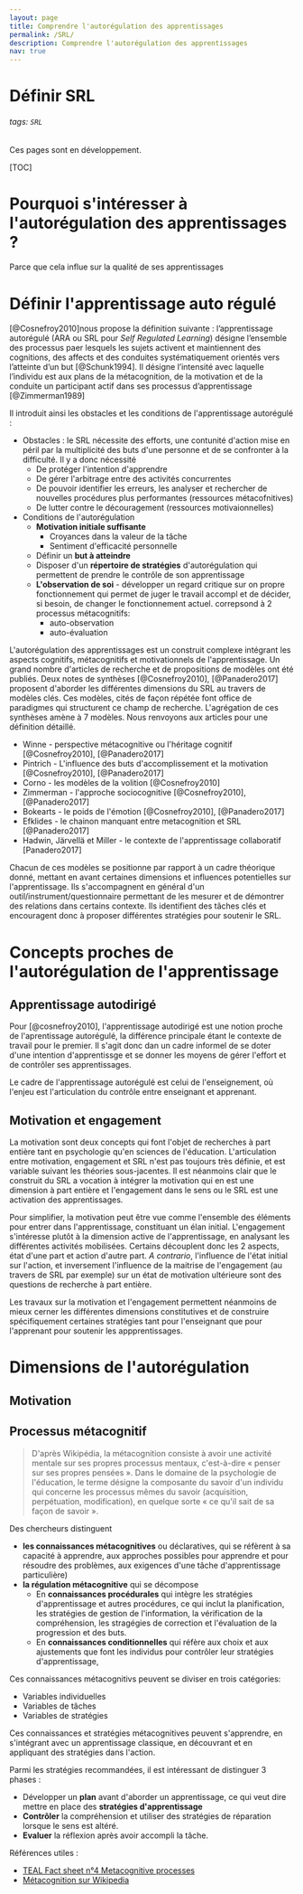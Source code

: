```yaml
---
layout: page
title: Comprendre l'autorégulation des apprentissages
permalink: /SRL/
description: Comprendre l'autorégulation des apprentissages
nav: true
---
```


# Définir SRL
###### tags: `SRL`

Ces pages sont en développement.

[TOC]

# Pourquoi s'intéresser à l'autorégulation des apprentissages ? 

Parce que cela influe sur la qualité de ses apprentissages 

# Définir l'apprentissage auto régulé 
[@Cosnefroy2010]nous propose la définition suivante : l’apprentissage autorégulé (ARA ou SRL pour *Self Regulated Learning*) désigne l’ensemble des processus paer lesquels les sujets activent et maintiennent des cognitions, des affects et des conduites systématiquement orientés vers l’atteinte d’un but [@Schunk1994]. Il désigne l’intensité avec laquelle l’individu est aux plans de la métacognition, de la motivation et de la conduite un participant actif dans ses processus d’apprentissage 
[@Zimmerman1989]

Il introduit ainsi les obstacles et les conditions de l'apprentissage autorégulé : 
* Obstacles : le SRL nécessite des efforts, une contunité d'action mise en péril par la multiplicité des buts d'une personne et de se confronter à la difficulté. Il y a donc nécessité
    * De protéger l'intention d'apprendre
    * De gérer l'arbitrage entre des activités concurrentes
    * De pouvoir identifier les erreurs, les analyser et rechercher de nouvelles procédures plus performantes (ressources métacofnitives)
    * De lutter contre le découragement (ressources motivaionnelles) 
* Conditions de l'autorégulation
    * **Motivation initiale suffisante**
        * Croyances dans la valeur de la tâche
        * Sentiment d'efficacité personnelle 
    * Définir un **but à atteindre**
    * Disposer d'un **répertoire de stratégies** d'autorégulation qui permettent de prendre le contrôle de son apprentissage 
    * **L'observation de soi** - développer un regard critique sur on propre fonctionnement qui permet de juger le travail accompl et de décider, si besoin, de changer le fonctionnement actuel. correpsond à 2 processus métacognitifs:
        * auto-observation
        * auto-évaluation 

L'autorégulation des apprentissages est un construit complexe intégrant les aspects cognitifs, métacognitifs et motivationnels de l'apprentissage. Un grand nombre d'articles de recherche et de propositions de modèles ont été publiés. Deux notes de synthèses [@Cosnefroy2010], [@Panadero2017] proposent d'aborder les différentes dimensions du SRL au travers de modèles clés. Ces modèles, cités de façon répétée font office de paradigmes qui structurent ce champ de recherche. L'agrégation de ces synthèses amène à 7 modèles. Nous renvoyons aux articles pour une définition détaillé. 
* Winne - perspective métacognitive ou l'héritage cognitif [@Cosnefroy2010], [@Panadero2017]
* Pintrich - L'influence des buts d'accomplissement et la motivation [@Cosnefroy2010], [@Panadero2017]
* Corno - les modèles de la volition [@Cosnefroy2010]
* Zimmerman - l'approche sociocognitive [@Cosnefroy2010], [@Panadero2017]
* Bokearts - le poids de l'émotion [@Cosnefroy2010], [@Panadero2017]
* Efklides - le chainon manquant entre metacognition et SRL [@Panadero2017]
* Hadwin, Järvellä et Miller - le contexte de l'apprentissage collaboratif [Panadero2017]

Chacun de ces modèles se positionne par rapport à un cadre théorique donné, mettant en avant certaines dimensions et influences potentielles sur l'apprentissage. Ils s'accompagnent en général d'un outil/instrument/questionnaire permettant de les mesurer et de démontrer des relations dans certains contexte. Ils identifient des tâches clés et encouragent donc à proposer différentes stratégies pour soutenir le SRL. 


# Concepts proches de l'autorégulation de l'apprentissage

## Apprentissage autodirigé
Pour [@cosnefroy2010], l'apprentissage autodirigé est une notion proche de l'aprentissage autorégulé, la différence principale étant le contexte de travail pour le premier. Il s'agit donc dan un cadre informel de se doter d'une intention d'apprentissge et se donner les moyens de gérer l'effort et de contrôler ses apprentissages. 

Le cadre de l'apprentissage autorégulé est celui de l'enseignement, où l'enjeu est l'articulation du contrôle entre enseignant et apprenant.

## Motivation et engagement
La motivation sont deux concepts qui font l'objet de recherches à part entière tant en psychologie qu'en sciences de l'éducation. L'articulation entre motivation, engagement et SRL n'est pas toujours très définie, et est variable suivant les théories sous-jacentes. Il est néanmoins clair que le construit du SRL a vocation à intégrer la motivation qui en est une dimension à part entière et l'engagement dans le sens ou le SRL est une activation des apprentissages.

Pour simplifier, la motivation peut être vue comme l'ensemble des éléments pour entrer dans l'apprentissage, constituant un élan initial. L'engagement s'intéresse plutôt à la dimension active de l'apprentissage, en analysant les différentes activités mobilisées. Certains découplent donc les 2 aspects, état d'une part et action d'autre part. *A contrario*, l'influence de l'état initial sur l'action, et inversement l'influence de la maitrise de l'engagement (au travers de SRL par exemple) sur un état de motivation ultérieure sont des questions de recherche à part entière. 

Les travaux sur la motivation et l'engagement permettent néanmoins de mieux cerner les différentes dimensions constitutives et de construire spécifiquement certaines stratégies tant pour l'enseignant que pour l'apprenant pour soutenir les appprentissages.


# Dimensions de l'autorégulation

## Motivation

## Processus métacognitif

> D'après Wikipédia, la métacognition consiste à avoir une activité mentale sur ses propres processus mentaux, c'est-à-dire « penser sur ses propres pensées ». Dans le domaine de la psychologie de l'éducation, le terme désigne la composante du savoir d'un individu qui concerne les processus mêmes du savoir (acquisition, perpétuation, modification), en quelque sorte « ce qu'il sait de sa façon de savoir ». 

Des chercheurs distinguent 
* **les connaissances métacognitives** ou déclaratives, qui se réfèrent à sa capacité à apprendre, aux approches possibles pour apprendre et pour résoudre des problèmes, aux exigences d'une tâche d'apprentissage particulière) 
* **la régulation métacognitive** qui se décompose 
    * En **connaissances procédurales** qui intègre les stratégies d'apprentissage et autres procédures, ce qui inclut la planification, les stratégies de gestion de l'information, la vérification de la compréhension, les stragégies de correction et l'évaluation de la progression et des buts.
    * En **connaissances conditionnelles** qui réfère aux choix et aux ajustements que font les individus pour contrôler leur stratégies d'apprentissage,

Ces connaissances métacognitivs peuvent se diviser en trois catégories:
- Variables individuelles
- Variables de tâches
- Variables de stratégies 

Ces connaissances et stratégies métacognitives peuvent s'apprendre, en s'intégrant avec un apprentissage classique, en découvrant et en appliquant des stratégies dans l'action.

Parmi les stratégies recommandées, il est intéressant de distinguer 3 phases : 
* Développer un **plan** avant d'aborder un apprentissage, ce qui veut dire mettre en place des **stratégies d'apprentissage**
* **Contrôler** la compréhension et utiliser des stratégies de réparation lorsque le sens est altéré. 
* **Evaluer** la réflexion après avoir accompli la tâche.

Références utiles : 
* [TEAL Fact sheet n°4 Metacognitive processes](https://lincs.ed.gov/sites/default/files/4_TEAL_Metacognitive.pdf)
* [ Métacognition sur Wikipedia ](https://fr.wikipedia.org/wiki/M%C3%A9tacognition)



